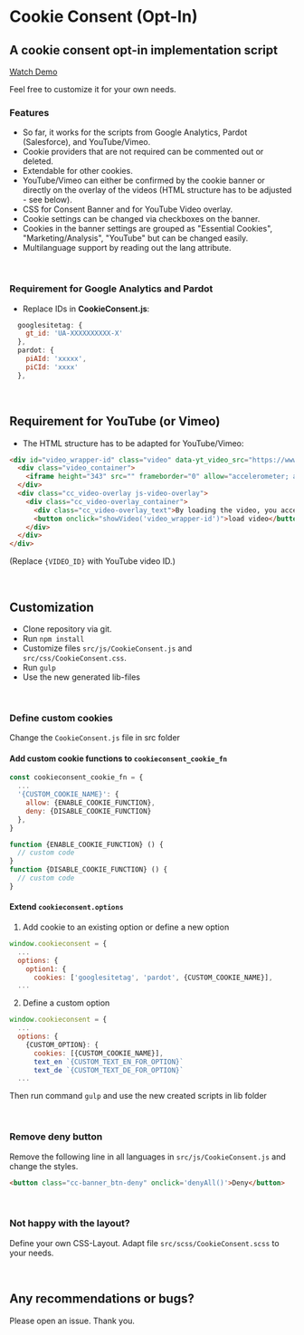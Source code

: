 # Cookie Consent (Opt-In)

## A cookie consent opt-in implementation script

[Watch Demo](https://onza.github.io/CookieConsent)

Feel free to customize it for your own needs.

### Features

* So far, it works for the scripts from Google Analytics, Pardot (Salesforce), and YouTube/Vimeo.
* Cookie providers that are not required can be commented out or deleted.
* Extendable for other cookies.
* YouTube/Vimeo can either be confirmed by the cookie banner or directly on the overlay of the videos (HTML structure has to be adjusted - see below).
* CSS for Consent Banner and for YouTube Video overlay.
* Cookie settings can be changed via checkboxes on the banner.
* Cookies in the banner settings are grouped as "Essential Cookies", "Marketing/Analysis", "YouTube" but can be changed easily.
* Multilanguage support by reading out the lang attribute.

<br>

### Requirement for Google Analytics and Pardot

* Replace IDs in **CookieConsent.js**:

```js
  googlesitetag: {
    gt_id: 'UA-XXXXXXXXXX-X'
  },
  pardot: {
    piAId: 'xxxxx',
    piCId: 'xxxx'
  },
```

 <br>

## Requirement for YouTube (or Vimeo)

* The HTML structure has to be adapted for YouTube/Vimeo:

```html
<div id="video_wrapper-id" class="video" data-yt_video_src="https://www.youtube-nocookie.com/embed/{VIDEO_ID}?controls=0">
  <div class="video_container">
    <iframe height="343" src="" frameborder="0" allow="accelerometer; autoplay; encrypted-media; gyroscope; picture-in-picture" allowfullscreen></iframe>
  </div>
  <div class="cc_video-overlay js-video-overlay">
    <div class="cc_video-overlay_container">
      <div class="cc_video-overlay_text">By loading the video, you accept YouTube's privacy policy.</div>
      <button onclick="showVideo('video_wrapper-id')">load video</button>
    </div>
  </div>
</div>
```

(Replace `{VIDEO_ID}` with YouTube video ID.)

<br>

## Customization

* Clone repository via git.
* Run `npm install`
* Customize files `src/js/CookieConsent.js` and `src/css/CookieConsent.css`.
* Run `gulp`
* Use the new generated lib-files

<br>

### Define custom cookies

Change the `CookieConsent.js` file in src folder

#### Add custom cookie functions to `cookieconsent_cookie_fn`

```js
const cookieconsent_cookie_fn = {
  ...
  '{CUSTOM_COOKIE_NAME}': {
    allow: {ENABLE_COOKIE_FUNCTION},
    deny: {DISABLE_COOKIE_FUNCTION}
  },
} 

function {ENABLE_COOKIE_FUNCTION} () {
  // custom code
}
function {DISABLE_COOKIE_FUNCTION} () {
  // custom code
}
```

#### Extend `cookieconsent.options`

1) Add cookie to an existing option or define a new option

```js
window.cookieconsent = {
  ...
  options: {
    option1: {
      cookies: ['googlesitetag', 'pardot', {CUSTOM_COOKIE_NAME}],
  ...
```

2) Define a custom option

```js
window.cookieconsent = {
  ...
  options: {
    {CUSTOM_OPTION}: {
      cookies: [{CUSTOM_COOKIE_NAME}],
      text_en `{CUSTOM_TEXT_EN_FOR_OPTION}`
      text_de `{CUSTOM_TEXT_DE_FOR_OPTION}`
  ...
```

Then run command `gulp` and use the new created scripts in lib folder 

<br>

### Remove deny button

Remove the following line in all languages in `src/js/CookieConsent.js` and change the styles.

```html
<button class="cc-banner_btn-deny" onclick='denyAll()'>Deny</button>
```

<br>

### Not happy with the layout?

Define your own CSS-Layout. Adapt file `src/scss/CookieConsent.scss` to your needs.

<br>

## Any recommendations or bugs?

Please open an issue. Thank you.
